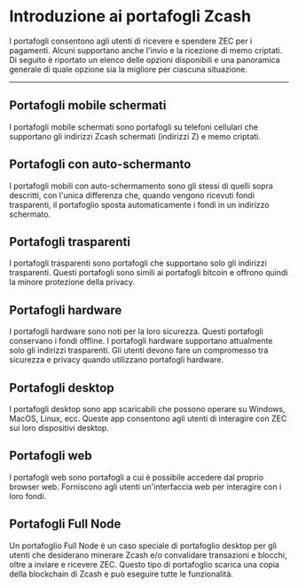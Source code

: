 # Introduzione ai portafogli Zcash

I portafogli consentono agli utenti di ricevere e spendere ZEC per i pagamenti. Alcuni supportano anche l'invio e la ricezione di memo criptati. Di seguito è riportato un elenco delle opzioni disponibili e una panoramica generale di quale opzione sia la migliore per ciascuna situazione.

---

## Portafogli mobile schermati

I portafogli mobile schermati sono portafogli su telefoni cellulari che supportano gli indirizzi Zcash schermati (indirizzi Z) e memo criptati.

## Portafogli con auto-schermanto

I portafogli mobili con auto-schermamento sono gli stessi di quelli sopra descritti, con l'unica differenza che, quando vengono ricevuti fondi trasparenti, il portafoglio sposta automaticamente i fondi in un indirizzo schermato.

## Portafogli trasparenti

I portafogli trasparenti sono portafogli che supportano solo gli indirizzi trasparenti. Questi portafogli sono simili ai portafogli bitcoin e offrono quindi la minore protezione della privacy.

## Portafogli hardware

I portafogli hardware sono noti per la loro sicurezza. Questi portafogli conservano i fondi offline. I portafogli hardware supportano attualmente solo gli indirizzi trasparenti. Gli utenti devono fare un compromesso tra sicurezza e privacy quando utilizzano portafogli hardware.

## Portafogli desktop

I portafogli desktop sono app scaricabili che possono operare su Windows, MacOS, Linux, ecc. Queste app consentono agli utenti di interagire con ZEC sui loro dispositivi desktop.

## Portafogli web

I portafogli web sono portafogli a cui è possibile accedere dal proprio browser web. Forniscono agli utenti un'interfaccia web per interagire con i loro fondi.

## Portafogli Full Node

Un portafoglio Full Node è un caso speciale di portafoglio desktop per gli utenti che desiderano minerare Zcash e/o convalidare transazioni e blocchi, oltre a inviare e ricevere ZEC. Questo tipo di portafoglio scarica una copia della blockchain di Zcash e può eseguire tutte le funzionalità.
